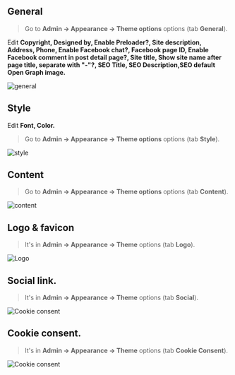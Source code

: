 ## General

> Go to __Admin -> Appearance -> Theme options__ options (tab __General__).

Edit __Copyright, Designed by, Enable Preloader?, Site description, Address, Phone, Enable Facebook chat?, Facebook page ID, Enable Facebook comment in post detail page?, Site title, Show site name after page title, separate with "-"?, SEO Title, SEO Description,SEO default Open Graph image.__

![general](_images/userguide/general.png)

## Style

Edit __Font, Color.__

> Go to __Admin -> Appearance -> Theme options__ options (tab __Style__).

![style](_images/userguide/style.png)


## Content

> Go to __Admin -> Appearance -> Theme options__ options (tab __Content__).

![content](_images/userguide/content.png)


## Logo & favicon

> It's in __Admin -> Appearance -> Theme__ options (tab __Logo__).

![Logo](_images/userguide/logo.png)


## Social link.

> It's in __Admin -> Appearance -> Theme__ options (tab __Social__).

![Cookie consent](_images/userguide/social.png) 


## Cookie consent.

> It's in __Admin -> Appearance -> Theme__ options (tab __Cookie Consent__).

![Cookie consent](_images/userguide/cookie.png) 


